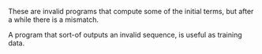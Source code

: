These are invalid programs that compute some of the initial terms, but after a while there is a mismatch.

A program that sort-of outputs an invalid sequence, is useful as training data.
